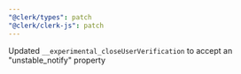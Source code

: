 ```yaml
---
"@clerk/types": patch
"@clerk/clerk-js": patch
---
```


Updated `__experimental_closeUserVerification` to accept an "unstable_notify" property
